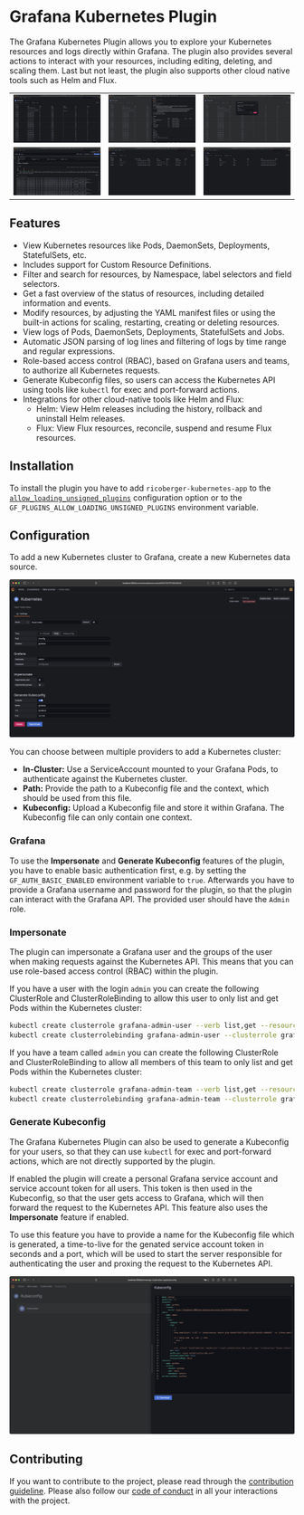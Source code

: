 # Grafana Kubernetes Plugin

The Grafana Kubernetes Plugin allows you to explore your Kubernetes resources
and logs directly within Grafana. The plugin also provides several actions to
interact with your resources, including editing, deleting, and scaling them.
Last but not least, the plugin also supports other cloud native tools such as
Helm and Flux.

<div align="center">
  <table>
    <tr>
      <td><img src="https://raw.githubusercontent.com/ricoberger/grafana-kubernetes-plugin/main/src/img/screenshots/kubernetes-resources.png" /></td>
      <td><img src="https://raw.githubusercontent.com/ricoberger/grafana-kubernetes-plugin/main/src/img/screenshots/kubernetes-resources-details.png" /></td>
      <td><img src="https://raw.githubusercontent.com/ricoberger/grafana-kubernetes-plugin/main/src/img/screenshots/kubernetes-resources-actions.png" /></td>
    </tr>
    <tr>
      <td><img src="https://raw.githubusercontent.com/ricoberger/grafana-kubernetes-plugin/main/src/img/screenshots/kubernetes-logs.png" /></td>
      <td><img src="https://raw.githubusercontent.com/ricoberger/grafana-kubernetes-plugin/main/src/img/screenshots/helm.png" /></td>
      <td><img src="https://raw.githubusercontent.com/ricoberger/grafana-kubernetes-plugin/main/src/img/screenshots/flux.png" /></td>
    </tr>
  </table>
</div>

## Features

- View Kubernetes resources like Pods, DaemonSets, Deployments, StatefulSets,
  etc.
- Includes support for Custom Resource Definitions.
- Filter and search for resources, by Namespace, label selectors and field
  selectors.
- Get a fast overview of the status of resources, including detailed information
  and events.
- Modify resources, by adjusting the YAML manifest files or using the built-in
  actions for scaling, restarting, creating or deleting resources.
- View logs of Pods, DaemonSets, Deployments, StatefulSets and Jobs.
- Automatic JSON parsing of log lines and filtering of logs by time range and
  regular expressions.
- Role-based access control (RBAC), based on Grafana users and teams, to
  authorize all Kubernetes requests.
- Generate Kubeconfig files, so users can access the Kubernetes API using tools
  like `kubectl` for exec and port-forward actions.
- Integrations for other cloud-native tools like Helm and Flux:
  - Helm: View Helm releases including the history, rollback and uninstall Helm
    releases.
  - Flux: View Flux resources, reconcile, suspend and resume Flux resources.

## Installation

To install the plugin you have to add `ricoberger-kubernetes-app` to the
[`allow_loading_unsigned_plugins`](https://grafana.com/docs/grafana/latest/setup-grafana/configure-grafana/#allow_loading_unsigned_plugins)
configuration option or to the `GF_PLUGINS_ALLOW_LOADING_UNSIGNED_PLUGINS`
environment variable.

## Configuration

To add a new Kubernetes cluster to Grafana, create a new Kubernetes data source.

![Datasource Configuration](https://raw.githubusercontent.com/ricoberger/grafana-kubernetes-plugin/main/src/img/screenshots/datasource-configuration.png)

You can choose between multiple providers to add a Kubernetes cluster:

- **In-Cluster:** Use a ServiceAccount mounted to your Grafana Pods, to
  authenticate against the Kubernetes cluster.
- **Path:** Provide the path to a Kubeconfig file and the context, which should
  be used from this file.
- **Kubeconfig:** Upload a Kubeconfig file and store it within Grafana. The
  Kubeconfig file can only contain one context.

### Grafana

To use the **Impersonate** and **Generate Kubeconfig** features of the plugin,
you have to enable basic authentication first, e.g. by setting the
`GF_AUTH_BASIC_ENABLED` environment variable to `true`. Afterwards you have to
provide a Grafana username and password for the plugin, so that the plugin can
interact with the Grafana API. The provided user should have the `Admin` role.

### Impersonate

The plugin can impersonate a Grafana user and the groups of the user when making
requests against the Kubernetes API. This means that you can use role-based
access control (RBAC) within the plugin.

If you have a user with the login `admin` you can create the following
ClusterRole and ClusterRoleBinding to allow this user to only list and get Pods
within the Kubernetes cluster:

```bash
kubectl create clusterrole grafana-admin-user --verb list,get --resource pods
kubectl create clusterrolebinding grafana-admin-user --clusterrole grafana-admin-user --user admin
```

If you have a team called `admin` you can create the following ClusterRole and
ClusterRoleBinding to allow all members of this team to only list and get Pods
within the Kubernetes cluster:

```bash
kubectl create clusterrole grafana-admin-team --verb list,get --resource pods
kubectl create clusterrolebinding grafana-admin-team --clusterrole grafana-admin-team --group admin
```

### Generate Kubeconfig

The Grafana Kubernetes Plugin can also be used to generate a Kubeconfig for your
users, so that they can use `kubectl` for exec and port-forward actions, which
are not directly supported by the plugin.

If enabled the plugin will create a personal Grafana service account and service
account token for all users. This token is then used in the Kubeconfig, so that
the user gets access to Grafana, which will then forward the request to the
Kubernetes API. This feature also uses the **Impersonate** feature if enabled.

To use this feature you have to provide a name for the Kubeconfig file which is
generated, a time-to-live for the genated service account token in seconds and a
port, which will be used to start the server responsible for authenticating the
user and proxing the request to the Kubernetes API.

![Kubeconfig](https://raw.githubusercontent.com/ricoberger/grafana-kubernetes-plugin/main/src/img/screenshots/kubeconfig.png)

## Contributing

If you want to contribute to the project, please read through the
[contribution guideline](https://github.com/ricoberger/grafana-kubernetes-plugin/blob/main/CONTRIBUTING.md).
Please also follow our
[code of conduct](https://github.com/ricoberger/grafana-kubernetes-plugin/blob/main/CODE_OF_CONDUCT.md)
in all your interactions with the project.
